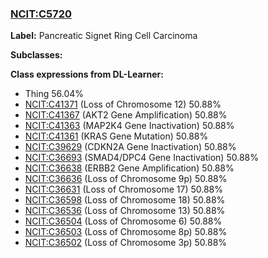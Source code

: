 
### [NCIT:C5720](http://purl.obolibrary.org/obo/NCIT_C5720)
**Label:** Pancreatic Signet Ring Cell Carcinoma

**Subclasses:** 

**Class expressions from DL-Learner:**

- Thing 56.04%
- [NCIT:C41371](http://purl.obolibrary.org/obo/NCIT_C41371) (Loss of Chromosome 12) 50.88%
- [NCIT:C41367](http://purl.obolibrary.org/obo/NCIT_C41367) (AKT2 Gene Amplification) 50.88%
- [NCIT:C41363](http://purl.obolibrary.org/obo/NCIT_C41363) (MAP2K4 Gene Inactivation) 50.88%
- [NCIT:C41361](http://purl.obolibrary.org/obo/NCIT_C41361) (KRAS Gene Mutation) 50.88%
- [NCIT:C39629](http://purl.obolibrary.org/obo/NCIT_C39629) (CDKN2A Gene Inactivation) 50.88%
- [NCIT:C36693](http://purl.obolibrary.org/obo/NCIT_C36693) (SMAD4/DPC4 Gene Inactivation) 50.88%
- [NCIT:C36638](http://purl.obolibrary.org/obo/NCIT_C36638) (ERBB2 Gene Amplification) 50.88%
- [NCIT:C36636](http://purl.obolibrary.org/obo/NCIT_C36636) (Loss of Chromosome 9p) 50.88%
- [NCIT:C36631](http://purl.obolibrary.org/obo/NCIT_C36631) (Loss of Chromosome 17) 50.88%
- [NCIT:C36598](http://purl.obolibrary.org/obo/NCIT_C36598) (Loss of Chromosome 18) 50.88%
- [NCIT:C36536](http://purl.obolibrary.org/obo/NCIT_C36536) (Loss of Chromosome 13) 50.88%
- [NCIT:C36504](http://purl.obolibrary.org/obo/NCIT_C36504) (Loss of Chromosome 6) 50.88%
- [NCIT:C36503](http://purl.obolibrary.org/obo/NCIT_C36503) (Loss of Chromosome 8p) 50.88%
- [NCIT:C36502](http://purl.obolibrary.org/obo/NCIT_C36502) (Loss of Chromosome 3p) 50.88%


